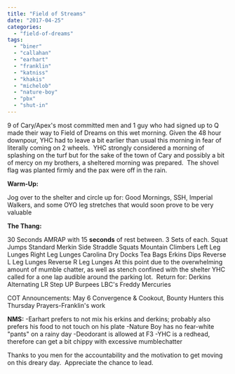 ```yaml
---
title: "Field of Streams"
date: "2017-04-25"
categories: 
  - "field-of-dreams"
tags: 
  - "biner"
  - "callahan"
  - "earhart"
  - "franklin"
  - "katniss"
  - "khakis"
  - "michelob"
  - "nature-boy"
  - "pbx"
  - "shut-in"
---
```


9 of Cary/Apex's most committed men and 1 guy who had signed up to Q made their way to Field of Dreams on this wet morning. Given the 48 hour downpour, YHC had to leave a bit earlier than usual this morning in fear of literally coming on 2 wheels.  YHC strongly considered a morning of splashing on the turf but for the sake of the town of Cary and possibly a bit of mercy on my brothers, a sheltered morning was prepared.  The shovel flag was planted firmly and the pax were off in the rain.

**Warm-Up:**

Jog over to the shelter and circle up for: Good Mornings, SSH, Imperial Walkers, and some OYO leg stretches that would soon prove to be very valuable

**The Thang:**

30 Seconds AMRAP with 15 **seconds** of rest between. 3 Sets of each. Squat Jumps Standard Merkin Side Straddle Squats Mountain Climbers Left Leg Lunges Right Leg Lunges Carolina Dry Docks Tea Bags Erkins Dips Reverse L Leg Lunges Reverse R Leg Lunges At this point due to the overwhelming amount of mumble chatter, as well as stench confined with the shelter YHC called for a one lap audible around the parking lot.  Return for: Derkins Alternating LR Step UP Burpees LBC's Freddy Mercuries

COT Announcements: May 6 Convergence & Cookout, Bounty Hunters this Thursday Prayers-Franklin's work

**NMS:** \-Earhart prefers to not mix his erkins and derkins; probably also prefers his food to not touch on his plate -Nature Boy has no fear-white "pants" on a rainy day -Deodorant is allowed at F3 -YHC is a redhead, therefore can get a bit chippy with excessive mumblechatter

Thanks to you men for the accountability and the motivation to get moving on this dreary day.  Appreciate the chance to lead.
